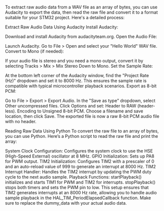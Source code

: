 To extract raw audio data from a WAV file as an array of bytes, you can use Audacity to export the data, then read the raw file and convert it to a format suitable for your STM32 project. Here's a detailed process:

Extract Raw Audio Data Using Audacity
Install Audacity:

Download and install Audacity from audacityteam.org.
Open the Audio File:

Launch Audacity.
Go to File > Open and select your "Hello World" WAV file.
Convert to Mono (if needed):

If your audio file is stereo and you need a mono output, convert it by selecting Tracks > Mix > Mix Stereo Down to Mono.
Set the Sample Rate:

At the bottom left corner of the Audacity window, find the "Project Rate (Hz)" dropdown and set it to 8000 Hz. This ensures the sample rate is compatible with typical microcontroller playback scenarios.
Export as 8-bit PCM:

Go to File > Export > Export Audio.
In the "Save as type" dropdown, select Other uncompressed files.
Click Options and set:
Header to RAW (header-less).
Encoding to Unsigned 8-bit PCM.
Choose a filename and save location, then click Save.
The exported file is now a raw 8-bit PCM audio file with no header.

Reading Raw Data Using Python
To convert the raw file to an array of bytes, you can use Python. Here’s a Python script to read the raw file and print the array:

System Clock Configuration: Configures the system clock to use the HSE (High-Speed External) oscillator at 8 MHz.
GPIO Initialization: Sets up PA8 for PWM output.
TIM2 Initialization: Configures TIM2 with a prescaler of 0 and an auto-reload value of 999 to generate an interrupt at 8000 Hz.
TIM2 Interrupt Handler: Handles the TIM2 interrupt by updating the PWM duty cycle to the next audio sample.
Playback Functions: startPlayback() initializes and starts TIM1 for PWM and TIM2 for interrupts. stopPlayback() stops both timers and sets the PWM pin to low.
This setup ensures that TIM2 generates interrupts at an 8000 Hz rate, allowing you to handle audio sample playback in the HAL_TIM_PeriodElapsedCallback function. Make sure to replace the dummy_data with your actual audio data.
